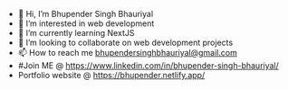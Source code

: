 - 👋 Hi, I’m Bhupender Singh Bhauriyal
- 👀 I’m interested in web development
- 🌱 I’m currently learning NextJS
- 💞️ I’m looking to collaborate on web development projects
- 📫 How to reach me bhupendersinghbhauriyal@gmail.com
- #Join ME @ https://www.linkedin.com/in/bhupender-singh-bhauriyal/
- Portfolio website @ https://bhupender.netlify.app/

<!---
bunny1351/bunny1351 is a ✨ special ✨ repository because its `README.md` (this file) appears on your GitHub profile.
You can click the Preview link to take a look at your changes.
--->
